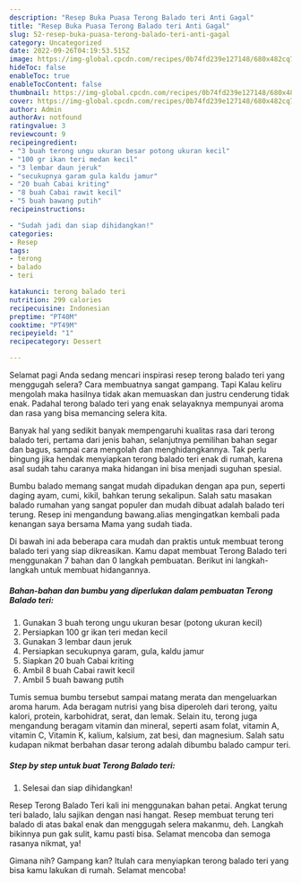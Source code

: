 ```yaml
---
description: "Resep Buka Puasa Terong Balado teri Anti Gagal"
title: "Resep Buka Puasa Terong Balado teri Anti Gagal"
slug: 52-resep-buka-puasa-terong-balado-teri-anti-gagal
category: Uncategorized
date: 2022-09-26T04:19:53.515Z
image: https://img-global.cpcdn.com/recipes/0b74fd239e127148/680x482cq70/terong-balado-teri-foto-resep-utama.jpg
hideToc: false
enableToc: true
enableTocContent: false
thumbnail: https://img-global.cpcdn.com/recipes/0b74fd239e127148/680x482cq70/terong-balado-teri-foto-resep-utama.jpg
cover: https://img-global.cpcdn.com/recipes/0b74fd239e127148/680x482cq70/terong-balado-teri-foto-resep-utama.jpg
author: Admin
authorAv: notfound
ratingvalue: 3
reviewcount: 9
recipeingredient:
- "3 buah terong ungu ukuran besar potong ukuran kecil"
- "100 gr ikan teri medan kecil"
- "3 lembar daun jeruk"
- "secukupnya garam gula kaldu jamur"
- "20 buah Cabai kriting"
- "8 buah Cabai rawit kecil"
- "5 buah bawang putih"
recipeinstructions:

- "Sudah jadi dan siap dihidangkan!"
categories:
- Resep
tags:
- terong
- balado
- teri

katakunci: terong balado teri 
nutrition: 299 calories
recipecuisine: Indonesian
preptime: "PT40M"
cooktime: "PT49M"
recipeyield: "1"
recipecategory: Dessert

---
```



Selamat pagi Anda sedang mencari inspirasi resep terong balado teri yang menggugah selera? Cara membuatnya sangat gampang. Tapi Kalau keliru mengolah maka hasilnya tidak akan memuaskan dan justru cenderung tidak enak. Padahal terong balado teri yang enak selayaknya mempunyai aroma dan rasa yang bisa memancing selera kita.


Banyak hal yang sedikit banyak mempengaruhi kualitas rasa dari terong balado teri, pertama dari jenis bahan, selanjutnya pemilihan bahan segar dan bagus, sampai cara mengolah dan menghidangkannya. Tak perlu bingung jika hendak menyiapkan terong balado teri enak di rumah, karena asal sudah tahu caranya maka hidangan ini bisa menjadi suguhan spesial.

Bumbu balado memang sangat mudah dipadukan dengan apa pun, seperti daging ayam, cumi, kikil, bahkan terung sekalipun. Salah satu masakan balado rumahan yang sangat populer dan mudah dibuat adalah balado teri terung. Resep ini mengandung bawang.alias mengingatkan kembali pada kenangan saya bersama Mama yang sudah tiada.


Di bawah ini ada beberapa cara mudah dan praktis untuk membuat terong balado teri yang siap dikreasikan. Kamu dapat membuat Terong Balado teri menggunakan 7 bahan dan 0 langkah pembuatan. Berikut ini langkah-langkah untuk membuat hidangannya.

<!--inarticleads1-->

##### Bahan-bahan dan bumbu yang diperlukan dalam pembuatan Terong Balado teri:

1. Gunakan 3 buah terong ungu ukuran besar (potong ukuran kecil)
1. Persiapkan 100 gr ikan teri medan kecil
1. Gunakan 3 lembar daun jeruk
1. Persiapkan secukupnya garam, gula, kaldu jamur
1. Siapkan 20 buah Cabai kriting
1. Ambil 8 buah Cabai rawit kecil
1. Ambil 5 buah bawang putih


Tumis semua bumbu tersebut sampai matang merata dan mengeluarkan aroma harum. Ada beragam nutrisi yang bisa diperoleh dari terong, yaitu kalori, protein, karbohidrat, serat, dan lemak. Selain itu, terong juga mengandung beragam vitamin dan mineral, seperti asam folat, vitamin A, vitamin C, Vitamin K, kalium, kalsium, zat besi, dan magnesium. Salah satu kudapan nikmat berbahan dasar terong adalah dibumbu balado campur teri. 

<!--inarticleads2-->

##### Step by step untuk buat Terong Balado teri:


1. Selesai dan siap dihidangkan!

Resep Terong Balado Teri kali ini menggunakan bahan petai. Angkat terung teri balado, lalu sajikan dengan nasi hangat. Resep membuat terung teri balado di atas bakal enak dan menggugah selera makanmu, deh. Langkah bikinnya pun gak sulit, kamu pasti bisa. Selamat mencoba dan semoga rasanya nikmat, ya! 

Gimana nih? Gampang kan? Itulah cara menyiapkan terong balado teri yang bisa kamu lakukan di rumah. Selamat mencoba!
